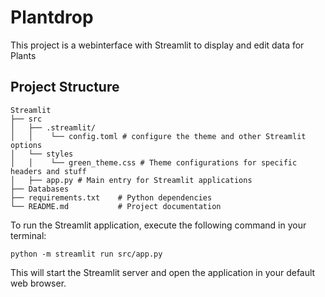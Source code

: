 # Plantdrop

This project is a webinterface with Streamlit to display and edit data for Plants
## Project Structure

```
Streamlit
├── src
│   ├── .streamlit/
│   │    └── config.toml # configure the theme and other Streamlit options
│   └── styles
│   │    └── green_theme.css # Theme configurations for specific headers and stuff
│   ├── app.py # Main entry for Streamlit applications
├── Databases
├── requirements.txt    # Python dependencies
└── README.md           # Project documentation
```

To run the Streamlit application, execute the following command in your terminal:
```
python -m streamlit run src/app.py
```

This will start the Streamlit server and open the application in your default web browser.
